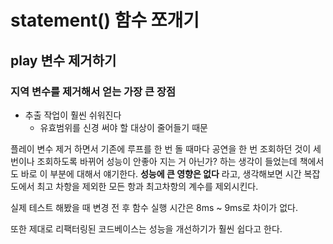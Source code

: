 # statement() 함수 쪼개기

## play 변수 제거하기

### 지역 변수를 제거해서 얻는 가장 큰 장점

-   추출 작업이 훨씬 쉬워진다
    -   유효범위를 신경 써야 할 대상이 줄어들기 때문

플레이 변수 제거 하면서 기존에 루프를 한 번 돌 때마다 공연을 한 번 조회하던 것이 세 번이나 조회하도록 바뀌어 성능이 안좋아 지는 거 아닌가? 하는 생각이 들었는데 책에서도 바로 이 부분에 대해서 얘기한다. **성능에 큰 영향은 없다** 라고, 생각해보면 시간 복잡도에서 최고 차항을 제외한 모든 항과 최고차항의 계수를 제외시킨다.

실제 테스트 해봤을 때 변경 전 후 함수 실행 시간은 8ms ~ 9ms로 차이가 없다.

또한 제대로 리팩터링된 코드베이스는 성능을 개선하기가 훨씬 쉽다고 한다.
